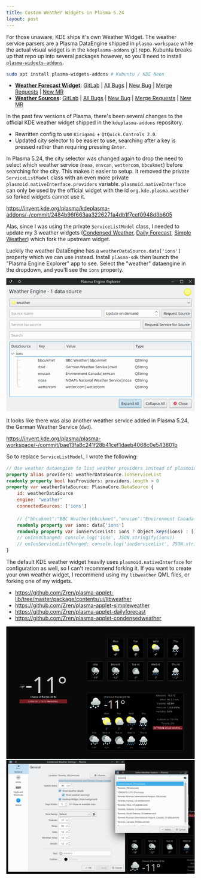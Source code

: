 ```yaml
---
title: Custom Weather Widgets in Plasma 5.24
layout: post
---
```


For those unaware, KDE ships it's own Weather Widget. The weather service parsers are a Plasma DataEngine shipped in `plasma-workspace` while the actual visual widget is in the `kdeplasma-addons` git repo. Kubuntu breaks up that repo up into several packages however, so you'll need to install [`plasma-widgets-addons`](https://packages.ubuntu.com/focal/plasma-widgets-addons).

```bash
sudo apt install plasma-widgets-addons # Kubuntu / KDE Neon
```

* **[Weather Forecast Widget](https://zren.github.io/kde/repos/#weather-forecast):** [GitLab](https://invent.kde.org/plasma/kdeplasma-addons/-/tree/master/applets/weather) \| [All Bugs](https://bugs.kde.org/buglist.cgi?order=bug_id%20DESC&query_format=advanced&product=kdeplasma-addons&component=weather) \| [New Bug](https://bugs.kde.org/enter_bug.cgi?product=kdeplasma-addons&component=weather) \| [Merge Requests](https://invent.kde.org/plasma/kdeplasma-addons/-/merge_requests) \| [New MR](https://invent.kde.org/plasma/kdeplasma-addons/-/merge_requests/new)
* **[Weather Sources](https://zren.github.io/kde/repos/#weather-sources):** [GitLab](https://invent.kde.org/plasma/plasma-workspace/-/tree/master/dataengines/weather/ions) \| [All Bugs](https://bugs.kde.org/buglist.cgi?order=bug_id%20DESC&query_format=advanced&product=plasmashell&component=Weather) \| [New Bug](https://bugs.kde.org/enter_bug.cgi?product=plasmashell&component=Weather) \| [Merge Requests](https://invent.kde.org/plasma/plasma-workspace/-/merge_requests) \| [New MR](https://invent.kde.org/plasma/plasma-workspace/-/merge_requests/new)

In the past few versions of Plasma, there's been several changes to the official KDE weather widget shipped in the `kdeplasma-addons` repository.

* Rewritten config to use `Kirigami` + `QtQuick.Controls 2.0`.
* Updated city selector to be easier to use, searching after a key is pressed rather than requiring pressing `Enter`.

In Plasma 5.24, the city selector was changed again to drop the need to select which weather service (`noaa`, `envcan`, `wettercom`, `bbcukmet`) before searching for the city. This makes it easier to setup. It removed the private `ServiceListModel` class with an even more private `plasmoid.nativeInterface.providers` variable. `plasmoid.nativeInterface` can only be used by the official widget with the id `org.kde.plasma.weather` so forked widgets cannot use it.

<https://invent.kde.org/plasma/kdeplasma-addons/-/commit/2484b96f663aa3226271a4db1f7cef0948d3b605>

Alas, since I was using the private `ServiceListModel` class, I needed to update my 3 weather widgets ([Condensed Weather](https://store.kde.org/p/1353451), [Daily Forecast](https://store.kde.org/p/1287928), [Simple Weather](https://store.kde.org/p/1287571)) which fork the upstream widget.

Luckily the weather DataEngine has a `weatherDataSource.data['ions']` property which we can use instead. Install `plasma-sdk` then launch the "Plasma Engine Explorer" app to see. Select the "weather" dataengine in the dropdown, and you'll see the `ions` property.

![](/pic/2022-02-13___20-09-31.png)

It looks like there was also another weather service added in Plasma 5.24, the German Weather Service (`dwd`).

<https://invent.kde.org/plasma/plasma-workspace/-/commit/bae13fa8c241f28b41cef1daeb4068c0e543801b>

So to replace `ServiceListModel`, I wrote the following:

```qml
// Use weather dataengine to list weather providers instead of plasmoid.nativeInterface.providers
property alias providers: weatherDataSource.ionServiceList
readonly property bool hasProviders: providers.length > 0
property var weatherDataSource: PlasmaCore.DataSource {
	id: weatherDataSource
	engine: "weather"
	connectedSources: ['ions']

	// {"bbcukmet":"BBC Weather|bbcukmet","envcan":"Environment Canada|envcan","noaa":"NOAA's National Weather Service|noaa","wettercom":"wetter.com|wettercom"}
	readonly property var ions: data['ions']
	readonly property var ionServiceList: ions ? Object.keys(ions) : []
	// onIonsChanged: console.log('ions', JSON.stringify(ions))
	// onIonServiceListChanged: console.log('ionServiceList', JSON.stringify(ionServiceList))
}
```

The default KDE weather widget heavily uses `plasmoid.nativeInterface` for configuration as well, so I can't recommend forking it. If you want to create your own weather widget, I recommend using my `libweather` QML files, or forking one of my widgets.

* <https://github.com/Zren/plasma-applet-lib/tree/master/package/contents/ui/libweather>
* <https://github.com/Zren/plasma-applet-simpleweather>
* <https://github.com/Zren/plasma-applet-dailyforecast>
* <https://github.com/Zren/plasma-applet-condensedweather>

![](/pic/2022-02-13___19-36-15.png)
![](/pic/2022-02-13___19-34-53.png)
